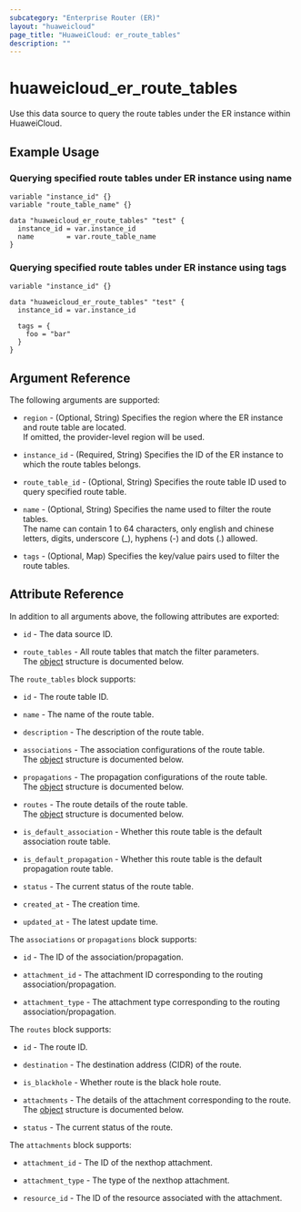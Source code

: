 ```yaml
---
subcategory: "Enterprise Router (ER)"
layout: "huaweicloud"
page_title: "HuaweiCloud: er_route_tables"
description: ""
---
```


# huaweicloud_er_route_tables

Use this data source to query the route tables under the ER instance within HuaweiCloud.

## Example Usage

### Querying specified route tables under ER instance using name

```hcl
variable "instance_id" {}
variable "route_table_name" {}

data "huaweicloud_er_route_tables" "test" {
  instance_id = var.instance_id
  name        = var.route_table_name
}
```

### Querying specified route tables under ER instance using tags

```hcl
variable "instance_id" {}

data "huaweicloud_er_route_tables" "test" {
  instance_id = var.instance_id

  tags = {
    foo = "bar"
  }
}
```

## Argument Reference

The following arguments are supported:

* `region` - (Optional, String) Specifies the region where the ER instance and route table are located.  
  If omitted, the provider-level region will be used.

* `instance_id` - (Required, String) Specifies the ID of the ER instance to which the route tables belongs.

* `route_table_id` - (Optional, String) Specifies the route table ID used to query specified route table.

* `name` - (Optional, String) Specifies the name used to filter the route tables.  
  The name can contain 1 to 64 characters, only english and chinese letters, digits, underscore (_), hyphens (-) and
  dots (.) allowed.

* `tags` - (Optional, Map) Specifies the key/value pairs used to filter the route tables.

## Attribute Reference

In addition to all arguments above, the following attributes are exported:

* `id` - The data source ID.

* `route_tables` - All route tables that match the filter parameters.  
  The [object](#route_tables) structure is documented below.

<a name="route_tables"></a>
The `route_tables` block supports:

* `id` - The route table ID.

* `name` - The name of the route table.

* `description` - The description of the route table.

* `associations` - The association configurations of the route table.  
  The [object](#route_table_relationship) structure is documented below.

* `propagations` - The propagation configurations of the route table.  
  The [object](#route_table_relationship) structure is documented below.

* `routes` - The route details of the route table.  
  The [object](#route_table_routes) structure is documented below.

* `is_default_association` - Whether this route table is the default association route table.

* `is_default_propagation` - Whether this route table is the default propagation route table.

* `status` - The current status of the route table.

* `created_at` - The creation time.

* `updated_at` - The latest update time.

<a name="route_table_relationship"></a>
The `associations` or `propagations` block supports:

* `id` - The ID of the association/propagation.

* `attachment_id` - The attachment ID corresponding to the routing association/propagation.

* `attachment_type` - The attachment type corresponding to the routing association/propagation.

<a name="route_table_routes"></a>
The `routes` block supports:

* `id` - The route ID.

* `destination` - The destination address (CIDR) of the route.

* `is_blackhole` - Whether route is the black hole route.

* `attachments` - The details of the attachment corresponding to the route.  
  The [object](#route_table_route_attachments) structure is documented below.

* `status` - The current status of the route.

<a name="route_table_route_attachments"></a>
The `attachments` block supports:

* `attachment_id` - The ID of the nexthop attachment.

* `attachment_type` - The type of the nexthop attachment.

* `resource_id` - The ID of the resource associated with the attachment.
